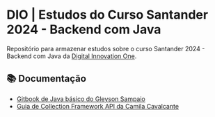 
# DIO | Estudos do Curso Santander 2024 - Backend com Java

Repositório para armazenar estudos sobre o curso Santander 2024 - Backend com Java da [Digital Innovation One](https://www.dio.me/).

## 📚 Documentação
- [Gitbook de Java básico do Gleyson Sampaio](https://glysns.gitbook.io/java-basico)
- [Guia de Collection Framework API da Camila Cavalcante](https://github.com/cami-la/collections-java-api-2023)

<!-- ## 💻 Resumos das Aulas

| Aulas | Resumos |
|-------|---------|
|nome da aula | [linkdaaula]() |
 -->
